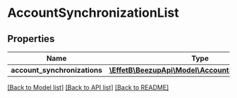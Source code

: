 # AccountSynchronizationList

## Properties
Name | Type | Description | Notes
------------ | ------------- | ------------- | -------------
**account_synchronizations** | [**\EffetB\BeezupApi\Model\AccountSynchronization[]**](AccountSynchronization.md) |  | [optional] 

[[Back to Model list]](../README.md#documentation-for-models) [[Back to API list]](../README.md#documentation-for-api-endpoints) [[Back to README]](../README.md)



